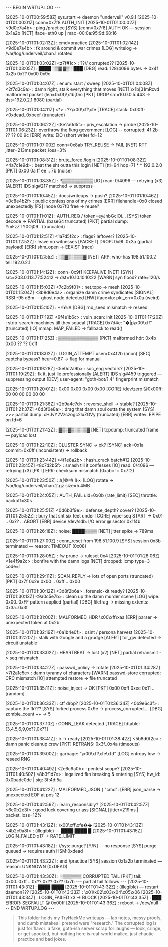 --- BEGIN WRTUP.LOG ---

[2025-10-01T00:59:58Z] <init> sys.start -> daemon "underveil" v0.9.1
[2025-10-01T01:00:01Z] <r3f9b2c1> conn=0x7f8 AUTH_INIT
[2025-10-01T01:00:02Z] <9d0e7a4b> : ping /practice
[SYS] [conn=0x7f8] AUTH OK — session 0x1a2b
[NET] iface=eth0 up | mac=00:0a:95:9d:68:16

[2025-10-01T01:02:13Z] <a3f9b2c1> : cmd=practice
[2025-10-01T01:02:14Z] <9d0e7a4b> : fk around & commit war crimes
[LOG] writelog -> /var/log/underveil/chan.1 rotated

[2025-10-01T01:03:02Z] <z7f#1c> : ??// corrupted??
[2025-10-01T01:03:05Z] <f0x8e9> : ████ ░▒▓ ▓▒░ ███
[DBG] read: 128/4096 bytes -> 0x4f 0x2b 0x?? 0x00 0x9c

[2025-10-01T01:04:07Z] <c4b1e8f0> : enum: start / sweep
[2025-10-01T01:04:08Z] <2f7d3c9a> : damn right, stalk everything that moves
[NET] \x1b[31mRcvd malformed packet (len=0x0f)\x1b[0m
[PKT] DROP src=10.0.0.5:443 -> dst=192.0.2.1:8080 (partial)

[2025-10-01T01:04:11Z] <*> <???> : ??\x00\xff\xfe
[TRACE] stack: 0x00ff->0xdead..0xbeef (truncated)

[2025-10-01T01:06:22Z] <8e2a0d5f> : priv_escalation -> probe
[2025-10-01T01:06:23Z] <b1c9f3e7> : overthrow the fkng government
[LOG] -- corrupted: 4f 2b ?? ?? 00 9c
[ERR] write: EIO (short write) fd=12

[2025-10-01T01:07:00Z] <x1x1x1> conn=0x8ab TRY_REUSE -> FAIL
[NET] RTT jitter=213ms packet_loss=3%

[2025-10-01T01:08:31Z] <d0f6a2b3> : brute_force /login
[2025-10-01T01:08:32Z] <4a7c1e9d> : beat the sht outta this login
[NET] [ttl=64 hop=7] * * 192.0.2.0
[PKT] 0x00 0a ff ee .. 7b (noise)

[2025-10-01T01:08:35Z] <x9q3> : !!▒▒▒▒▒▒▒▒▒▒
[IO] read: 0/4096 — retrying (x3)
[ALERT] IDS sig#217 matched -> suppress

[2025-10-01T01:10:45Z] <f9b3c6a0> : docs/writeups -> push?
[2025-10-01T01:10:46Z] <0c8e4b2f> : public confessions of my crimes
[ERR] filehandle=0x0 closed unexpectedly
[FS] inode 0x7f0 free -> reuse?

[2025-10-01T01:11:01Z] <g4h5j6k7> : AUTH_REQ / token=eyJhbGciOi...
[SYS] token decode -> PARTIAL (base64 truncated)
[PKT] partial dump: YmFzZTY0Oj09.. (truncated)

[2025-10-01T01:12:51Z] <1a7d5f2c> : flags? leftover?
[2025-10-01T01:12:52Z] <e6b0c9d8> : leave no witnesses
[PACKET] DROP: 0x9f..0x3a (partial payload)
[ERR] shm_open -> EEXIST (race)

[2025-10-01T01:12:55Z] <q3w4e> : ░▒▓▒░▒▒▒▓
[NET] ARP: who-has 198.51.100.2 tell 192.0.2.1

[2025-10-01T01:14:12Z] <r8t7y6u5> : conn=0x9f1 KEEPALIVE
[NET] [SYN] src=203.0.113.77:52412 -> dst=10.10.10.10:22
[WARN] syn flood? rate=120/s

[2025-10-01T01:15:03Z] <7c2b9f01> : net.topo -> mesh
[2025-10-01T01:15:04Z] <3b8d6e4a> : organize damn crime syndicates
[SIGNAL] RSSI -95 dBm — ghost node detected
[HW] iface=lo: pkt_err=0x0a (weird)

[2025-10-01T01:15:10Z] <f1x7c> : ÷×¥≈∆
[DBG] rnd_seed mismatch -> reseed

[2025-10-01T01:17:19Z] <9f4e1b6c> : vuln_scan: init
[2025-10-01T01:17:20Z] <a2d7c0f5> : strip-search machines till they squeal
[TRACE] 0x7d4e: "�|p\x00\xff" (truncated)
[IO] mmap: MAP_FAILED -> fallback to read()

[2025-10-01T01:17:25Z] <x0f9d> : ▒▒▒▒▒▒▒▒▒▒▒▒▒
[PKT] malformed hdr: 0x4b 0x00 ?? ?? 0x1f

[2025-10-01T01:18:02Z] <random> : LOGIN_ATTEMPT user=0x4f2b (anon)
[SEC] captcha bypass? heur=0.87 -> flag for manual

[2025-10-01T01:19:28Z] <5e0c2a9b> : soc_eng vectors?
[2025-10-01T01:19:29Z] <c8b4f1e2> : fk it, just lie professionally
[ALERT] IDS sig#459 triggered — suppressing output
[DEV] user-agent: "goth-bot/1.4" fingerprint mismatch

[2025-10-01T01:20:01Z] <zzzzzzzz> : 0x00 0x00 0x00 0x00
[CORE] /dev/zero @0x00ff: 00 00 00 00 00 00

[2025-10-01T01:21:36Z] <2b9a4c7d> : reverse_shell -> stable?
[2025-10-01T01:21:37Z] <6d3f0e8a> : drag that damn soul outta the system
[SYS] >>> partial dump: cHJvY2Vzczogc2luZGVy (truncated)
[ERR] writev: EPIPE on fd=6

[2025-10-01T01:21:42Z] <x5v2> : ▓▒░▓▒░▒░▒▓
[NET] tcpdump: truncated frame — payload lost

[2025-10-01T01:22:10Z] <unread1> : CLUSTER SYNC -> ok?
[SYNC] ack=0x1a commit=0x0ff (inconsistent) -> rollback

[2025-10-01T01:23:44Z] <4f1e8a2b> : hash_crack batch#12
[2025-10-01T01:23:45Z] <8c7d2b5f> : smash till it confesses
[IO] read: 0/4096 — retrying (x3)
[PKT] ERR: checksum mismatch (0xabc != 0x7f2)

[2025-10-01T01:23:50Z] <z8k1> : ∆ƒ©≈¥ ß∞
[LOG] rotate -> /var/log/underveil/chan.2.gz size=5.4MB

[2025-10-01T01:24:05Z] <h7g6f5d4> : AUTH_FAIL uid=0x0b (rate_limit)
[SEC] throttle: backoff=30s

[2025-10-01T01:25:51Z] <0d6b3f9e> : defense_depth? cover?
[2025-10-01T01:25:52Z] <f2a9c4b0> : bury that sht six feet under
[CORE] wipe-seq START -> 0x01 .. 0x?? .. ABORT
[ERR] device /dev/sdb: I/O error @ sector 0x1f4b

[2025-10-01T01:26:18Z] <q9w8e7r6> : noise: ████▒▒▒▒
[NET] jitter spike -> 789ms

[2025-10-01T01:27:00Z] <h1j2k3l4> : conn_reset from 198.51.100.9
[SYS] session 0x3b terminated — reason: TIMEOUT (0x08)

[2025-10-01T01:28:05Z] <b7c0e1d3> : fw prune -> ruleset 0x4
[2025-10-01T01:28:06Z] <1e4f9a2c> : bonfire with the damn logs
[NET] dropped: icmp type=3 code=1

[2025-10-01T01:29:11Z] <m2n3b4v5> : SCAN_REPLY -> lots of open ports (truncated)
[PKT] 0x7f 0x2e 0x00 .. 0xff .. 0x00

[2025-10-01T01:30:12Z] <3d8f2b6a> : forensic-kit ready?
[2025-10-01T01:30:13Z] <9a0c5e7b> : clean up the damn murder scene
[LOG] wipe: 0x00..0xFF pattern applied (partial)
[DBG] filefrag -> missing extents: 0x3a..0x3f

[2025-10-01T01:31:00Z] <p0x4q9> : MALFORMED_HDR \x00\xff\xaa
[ERR] parser -> unexpected token at 0x2b

[2025-10-01T01:32:19Z] <6a1b4e0f> : osint / persona harvest
[2025-10-01T01:32:20Z] <d4c7f8a3> : stalk with Google and a grudge
[ALERT] tor_gw detected -> circuit unstable

[2025-10-01T01:33:02Z] <g0r7t6y5> : HEARTBEAT -> lost (x2)
[NET] partial retransmit -> seq mismatch

[2025-10-01T01:34:27Z] <e0b9c6d2> : passwd_policy -> rotate
[2025-10-01T01:34:28Z] <7f2a1c5e> : damn tyranny of characters
[WARN] passwd-store corrupted: CRC mismatch
[IO] attempted restore -> file truncated

[2025-10-01T01:35:11Z] <o9p8q7r6> : noise_inject -> OK
[PKT] 0x00 0xff 0xee 0x11 .. [random]

[2025-10-01T01:36:33Z] <a5d2f0b8> : ctf drop?
[2025-10-01T01:36:34Z] <0b9e6c3f> : capture the fk???
[SYS] forked process 0x9e -> process_corrupted....
[DBG] zombie_count ++ -> 5

[2025-10-01T01:37:10Z] <y7u6i5o4> : CONN_LEAK detected
[TRACE] fdtable: [3,4,5,6,9,0x??,0x??]

[2025-10-01T01:38:41Z] <c1f7a3e6> : ir -> ready
[2025-10-01T01:38:42Z] <5b8d0f2c> : damn panic cleanup crew
[PKT] RETRANS: 0x3f..0x4a (timeouts)

[2025-10-01T01:39:00Z] <k8l7m6n5> : garbage: "\x00\xff\xfe\xfd"
[LOG] entropy low -> reseed RNG

[2025-10-01T01:40:49Z] <2e6c9a0b> : pentest scope?
[2025-10-01T01:40:50Z] <8b3f1d7e> : legalized fkn breaking & entering
[SYS] hw_id: 0x0badc0de | sig: 3f:4d:5a

[2025-10-01T01:41:22Z] <p9o8i7u6> : MALFORMED_JSON { "cmd":
[ERR] json_parse -> unexpected EOF at pos 12

[2025-10-01T01:42:56Z] <f4a8c9d1> : learn_responsibly?
[2025-10-01T01:42:57Z] <6c0b2e3f> : good luck covering ur ass
[SIGNAL] jitter=219ms | packet_loss=12%

[2025-10-01T01:43:12Z] <??> : \x00\xff\xfe��
[2025-10-01T01:43:13Z] <4b2c9a8f> : (illegible) — ████ ████ █
[2025-10-01T01:43:15Z] <z9x8c7v6> LOGIN_FAILED x17 -> RATE_LIMIT

[2025-10-01T01:43:18Z] <e4f3d2c1> : //sys: purge? [Y/N] -- no response
[SYS] purge queued -> requires auth HSM:0xdead

[2025-10-01T01:43:22Z] <a3f9b2c1> : end /practice
[SYS] session 0x1a2b terminated — reason: UNKNOWN (0xDEAD)

[2025-10-01T01:43:30Z] <corrupt> : ░▒▒▒▒▒▒ CORRUPTED TAIL
[PKT] tail: 0x00..0xff .. 0x?? 0x?? 0x?? 0x7b
--- partial tail follows ---
[2025-10-01T01:43:31Z] <???> : ████ ████
[2025-10-01T01:43:32Z] <ff1e2d3c> : (illegible) — restart daemon???
[2025-10-01T01:43:33Z] <x9x9x9x9> : \x01\x02\x03\x04\x05\x06
[2025-10-01T01:43:34Z] <z1z2z3z4> : LOGIN_FAILED x3 -> BLOCK
[2025-10-01T01:43:35Z] <ghost> : ███ ERROR: SEGFAULT @ 0x00ff
[2025-10-01T01:43:36Z] <boot> : reboot -> /dev/null
--- END WRTUP.LOG ---



> This folder holds my TryHackMe writeups — lab notes, messy proofs, and dumb mistakes I pretend were "research." The corrupted log is just for flavor: a fake, goth-ish server scrap for laughs — look, cringe, or get spooked, but nothing here is real-world malice, just chaotic practice and bad jokes.
